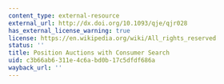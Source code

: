 ```yaml
---
content_type: external-resource
external_url: http://dx.doi.org/10.1093/qje/qjr028
has_external_license_warning: true
license: https://en.wikipedia.org/wiki/All_rights_reserved
status: ''
title: Position Auctions with Consumer Search
uid: c3b66ab6-311e-4c6a-bd0b-17c5dfdf686a
wayback_url: ''
---
```

